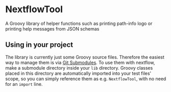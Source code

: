 # NextflowTool

A Groovy library of helper functions such as printing path-info logo or printing help messages from JSON schemas

## Using in your project

The library is currently just some Groovy source files. Therefore the easiest way to manage them is via [Git Submodules](https://git-scm.com/book/en/v2/Git-Tools-Submodules). To use them with nextflow, make a submodule directory inside your `lib` directory. Groovy classes placed in this directory are automatically imported into your test files' scope, so you can simply reference them as e.g. `NextflowTool`, with no need for an `import` line.